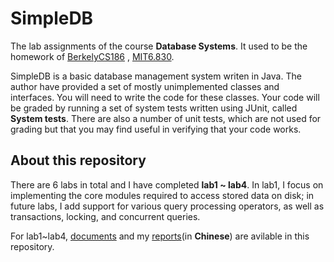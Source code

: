 # SimpleDB
The lab assignments of the course **Database Systems**.
It used to be the homework of [BerkelyCS186](https://cs186berkeley.net/) , [MIT6.830](https://ocw.mit.edu/courses/electrical-engineering-and-computer-science/6-830-database-systems-fall-2010/assignments/).

SimpleDB is a basic database management system writen in Java.
The author have provided a set of 
mostly unimplemented classes and interfaces. You will need to write the 
code for these classes. Your code will be graded by running a set of system 
tests written using JUnit, called **System tests**.
There are also a number of unit tests, which are not used for grading but 
that you may find useful in verifying that your code works.

## About this repository

There are 6 labs in total and I have completed **lab1 ~ lab4**. 
In lab1, I focus on implementing the core 
modules required to access stored data on disk; in future labs, I
add support for various query processing operators, as well as 
transactions, locking, and concurrent queries.

For lab1~lab4, [documents](https://github.com/inata1024/SimpleDB/tree/main/documents) and my [reports](https://github.com/inata1024/SimpleDB/tree/main/reports)(in **Chinese**) are avilable in this repository.
